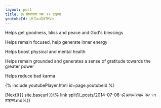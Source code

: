 ```yaml
---
layout: post
title: ॐ भोजनाया नमः ११ टाइम्स
youtubeId: UtIauDH7MVo
---
```

 
 
Helps get goodness, bliss and peace and God's blessings
 
Helps remain focused, help generate inner energy 
 
Helps boost physical and mental health 
 
Helps remain grounded and generates a sense of gratitude towards the greater power 
 
Helps reduce bad karma
 
 
 
 


{% include youtubePlayer.html id=page.youtubeId %}
 
[Next]({{ site.baseurl }}{% link  split1/_posts/2014-07-06-ॐ प्राणधारणाय नमः ११ टाइम्स.md%})
 
